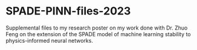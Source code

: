 # SPADE-PINN-files-2023
Supplemental files to my research poster on my work done with Dr. Zhuo Feng on the extension of the SPADE model of machine learning stability to physics-informed neural networks.
